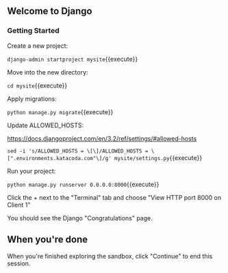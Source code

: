 ## Welcome to Django

### Getting Started

Create a new project:

`django-admin startproject mysite`{{execute}}

Move into the new directory:

`cd mysite`{{execute}}

Apply migrations:

`python manage.py migrate`{{execute}}

Update ALLOWED_HOSTS:

https://docs.djangoproject.com/en/3.2/ref/settings/#allowed-hosts

`sed -i 's/ALLOWED_HOSTS = \[\]/ALLOWED_HOSTS = \[".environments.katacoda.com"\]/g' mysite/settings.py`{{execute}}

Run your project:

`python manage.py runserver 0.0.0.0:8000`{{execute}}

Click the + next to the "Terminal" tab and choose "View HTTP port 8000 on Client 1"

You should see the Django "Congratulations" page.


## When you're done

When you're finished exploring the sandbox, click "Continue" to end this session.